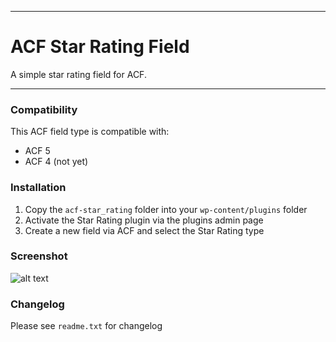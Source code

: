 -----------------------

# ACF Star Rating Field

A simple star rating field for ACF.

-----------------------

### Compatibility

This ACF field type is compatible with:
* ACF 5
* ACF 4 (not yet)

### Installation

1. Copy the `acf-star_rating` folder into your `wp-content/plugins` folder
2. Activate the Star Rating plugin via the plugins admin page
3. Create a new field via ACF and select the Star Rating type

### Screenshot

![alt text](http://i.imgur.com/177YpD1.png "Ohhhh, screenshot")

### Changelog
Please see `readme.txt` for changelog